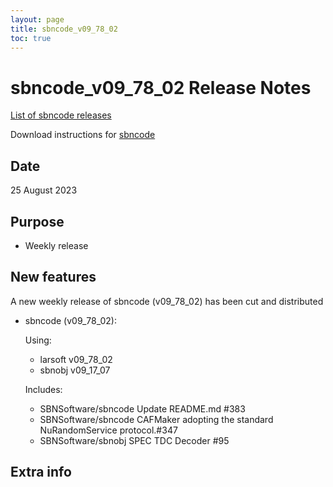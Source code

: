 ```yaml
---
layout: page
title: sbncode_v09_78_02
toc: true
---
```


sbncode_v09_78_02 Release Notes
=======================================================================================

[List of sbncode releases](https://sbnsoftware.github.io/AnalysisInfrastructure/ReleaseManagement/Releases/List_of_SBN_code_releases)

Download instructions for [sbncode]()

Date
---------------------------------------------------
25 August 2023

Purpose
---------------------------------------------------
* Weekly release

New features
---------------------------------------------------
A new weekly release of sbncode (v09_78_02) has been cut and distributed

* sbncode (v09_78_02):
  
  Using:
  * larsoft         v09_78_02
  * sbnobj          v09_17_07


  Includes:
  *  SBNSoftware/sbncode Update README.md #383
  *  SBNSoftware/sbncode CAFMaker adopting the standard NuRandomService protocol.#347
  *  SBNSoftware/sbnobj SPEC TDC Decoder #95

Extra info
---------------------------------------------------
